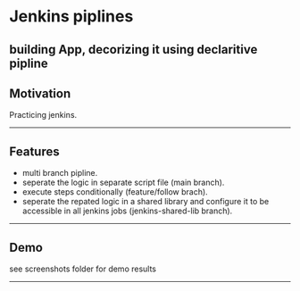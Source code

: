 # Jenkins piplines
building App, decorizing it using declaritive pipline
---

## Motivation

Practicing jenkins.

---

## Features

- multi branch pipline.
- seperate the logic in separate script file (main branch).
- execute steps conditionally (feature/follow brach).
- seperate the repated logic in a shared library and configure it to be accessible in all jenkins jobs (jenkins-shared-lib branch).


---

## Demo

see screenshots folder for demo results

---


